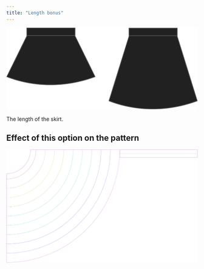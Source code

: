 ```yaml
---
title: "Length bonus"
---
```


![Length bonus](lengthbonus.svg)

The length of the skirt.

## Effect of this option on the pattern

![This image shows the effect of this option by superimposing several variants that have a different value for this option](sandy_lengthbonus_sample.svg "Effect of this option on the pattern")
